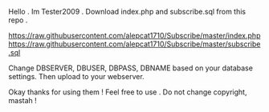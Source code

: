 Hello . Im Tester2009 .
Download index.php and subscribe.sql from this repo .

https://raw.githubusercontent.com/alepcat1710/Subscribe/master/index.php
https://raw.githubusercontent.com/alepcat1710/Subscribe/master/subscribe.sql

Change DBSERVER, DBUSER, DBPASS, DBNAME based on your database settings.
Then upload to your webserver.

Okay thanks for using them ! Feel free to use . Do not change copyright, mastah !
